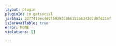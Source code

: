 ```yaml
---
layout: plugin
pluginId: im.getsocial
jarSha1: 3377416ec4d9f59293c8b6152b634307d8fd256f
isJarAvailable: true
error: NONE
violations: []

---
```

